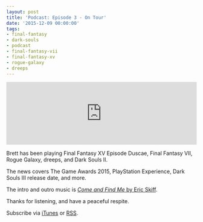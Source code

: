 ```yaml
---
layout: post
title: 'Podcast: Episode 3 - On Tour'
date: '2015-12-09 00:00:00'
tags:
- final-fantasy
- dark-souls
- podcast
- final-fantasy-vii
- final-fantasy-xv
- rogue-galaxy
- dreeps
---
```


<iframe width="100%" height="166" scrolling="no" frameborder="no" src="https://w.soundcloud.com/player/?url=https%3A//api.soundcloud.com/tracks/236862706&amp;color=ff5500&amp;auto_play=false&amp;hide_related=false&amp;show_comments=true&amp;show_user=true&amp;show_reposts=false"></iframe>

Brett has been playing Final Fantasy XV Episode Duscae, Final Fantasy VII, Rogue Galaxy, dreeps, and Dark Souls II.

The news covers The Game Awards 2015, PlayStation Experience, Dark Souls III release date, and more.

The intro and outro music is [_Come and Find Me_ by Eric Skiff](https://soundcloud.com/eric-skiff/come-and-find-me).

Thanks for listening, and have a peaceful respite.

Subscribe via [iTunes](https://itunes.apple.com/us/podcast/peaceful-respite/id1062456619) or [RSS](http://feeds.soundcloud.com/users/soundcloud:users:188515540/sounds.rss).
